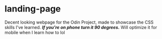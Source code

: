 # landing-page
Decent looking webpage for the Odin Project, made to showcase the CSS skills I've learned.
***If you're on phone turn it 90 degrees.*** Will optimize it for mobile when I learn how to lol
